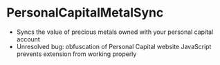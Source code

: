 # PersonalCapitalMetalSync
- Syncs the value of precious metals owned with your personal capital account
- Unresolved bug: obfuscation of Personal Capital website JavaScript prevents extension from working properly
